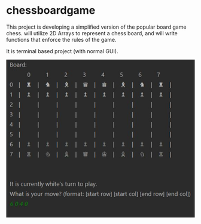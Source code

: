 # chessboardgame

This project is developing a simplified version of the popular board game chess. will utilize 2D Arrays to represent a chess board, 
and will write functions that enforce the rules of the game.

It is terminal based project (with normal GUI).

![plot](./output.JPG)
